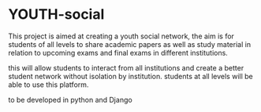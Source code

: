 # YOUTH-social

This project is aimed at creating a youth social network, the aim is for students of all levels to share
academic papers as well as study material in relation to upcoming exams and final exams in different institutions.

this will allow students to interact from all institutions and create a better student network without isolation
by institution. students at all levels will be able to use this platform.

to be developed in python and Django

